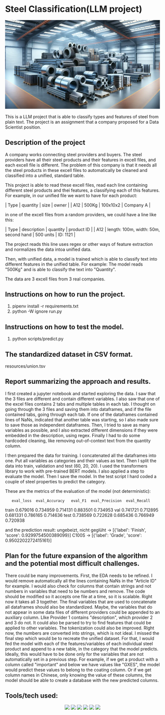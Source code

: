 # Steel Classification(LLM project)
![Steel](https://github.com/batxes/LLM_steel_classification/blob/main/steel_image.webp)

This is a LLM project that is able to classify types and features of steel from plain text. 
The project is an assignment that a company proposed for a Data Scientist position.

## Description of the project

A company works connecting steel providers and buyers. The steel providers have all their steel products and their features in excell files, and each excell file is different. The problem of this company is that it needs all the steel products in these excell files to automatically be cleaned and classified into a unified, standard table. 

This project is able to read these excell files, read each line containing different steel products and thei features, a classifying each of this features. For example, in our unified file we want to have for each product: 

| Type | quantity | size | owner |
| A12 | 500Kg | 100x10x2 | Company A |

in one of the excell files from a random providers, we could have a line like this:

| Type | description | quantity | product ID |
| A12 | length: 100m, width: 50m, second hand | 500 units | ID: 1121 |
  
The project reads this line uses regex or other ways of feature extraction and normalizes the data intoa unified data. 

Then, with unified data, a model is trained which is able to classify text into different features in the unified table. For example: The model reads "500Kg" and is able to classify the text into "Quantity".

The data are 3 excell files from 3 real companies.

## Instructions on how to run the project.
1) pipenv install -r requirements.txt
2) python -W ignore run.py

## Instructions on how to test the model.
1) python scripts/predict.py

## The standardized dataset in CSV format.
resources/union.tsv

## Report summarizing the approach and results.

I first created a jupyter notebook and started exploring the data. I saw that the 3 files are different and contain different variables. I also saw that one of the excel files contains 2 tabs and multiple tables in each tab. I thought on going through the 3 files and saving them into dataframes, and if the file contained tabs, going through each tab. If one of the dataframes contained lines of NaNs, indicated that another table was starting, so I also made sure to save those as independent dataframes.
Then, I tried to save as many variables as possible, and I also extracted different dimensions if they were embedded in the description, using regex.
Finally I had to do some hardcoded cleaning, like removing out-of-context text from the quantity column.

I then prepared the data for training. I concatenated all the dataframes into one. Put all variables as categories and their values as text. Then I split the data into train, validation and test (60, 20, 20). I used the transformers library to work with pre-trained BERT models. I also applied a step to evaluate the model. Then I save the model. In the test script I hard coded a couple of steel properties to predict the category.

These are the metrics of the evaluation of the model (not deterministic):

       eval_loss  eval_Accuracy   eval_F1  eval_Precision  eval_Recall
train   0.679016       0.734959  0.714131        0.883501     0.734953
val     0.741721       0.712895  0.681331        0.786165     0.714636
test    0.738569       0.722628  0.685436        0.766949     0.720938

and the prediction result:
ungebeizt, nicht geglüht -> [{'label': 'Finish', 'score': 0.9299754500389099}]
C100S -> [{'label': 'Grade', 'score': 0.9502202272415161}]

## Plan for the future expansion of the algorithm and the potential most difficult challenges.

There could be many improvements. First, the EDA needs to be refined. I would remove automatically all the lines containing NaNs in the "Article ID" for example. I would also check for columns that contain strings and not numbers in variables that need to be numbers and remove. The code should be modified so it accepts one file at a time, so it is scalable. Right now it takes all 3 together.
The final variables that are used to concatenate all dataframes should also be standardized. Maybe, the variables that do not appear in some data files of different providers could be appended to an auxiliary column. LIke Provider 1 contains "description", which provider 2 and 3 do not. It could also be parsed to try to find features that could be applied to other variables.
The tokenization could also be improved. RIght now, the numbers are converted into strings, which is not ideal.
I missed the final step which would be to recreate the unified dataset. For that, I would fed the model with each of the features/variables of each individual steel product and append to a new table, in the category that the model predicts. Ideally, this would have to be done only for the variables that are not automatically set in a previous step. For example, if we get a product with a column called "important" and below we have values like "GXES", the model would predict these values to belong to the coating column. Or if we get column names in Chinese, only knowing the value of these columns, the model should be able to create a database with the new predicted columns.


## Tools/tech used:

<p align="center">
    <img src="icons/MLFlow.png" width="100">
    <img src="icons/Docker.png" width="100">
    <img src="icons/prometheus.png" width="50">
    <img src="icons/grafana.png" width="100">
    <img src="icons/flask.png" width="40">
    <img src="icons/prefect.png" width="30">
</p>



